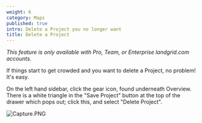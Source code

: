 ```yaml
---
weight: 6
category: Maps
published: true
intro: Delete a Project you no longer want
title: Delete a Project
---
```

_This feature is only available with Pro, Team, or Enterprise landgrid.com accounts._

If things start to get crowded and you want to delete a Project, no problem! It's easy.

On the left hand sidebar, click the gear icon, found underneath Overview. There is a white triangle in the "Save Project" button at the top of the drawer which pops out; click this, and select "Delete Project".

![Capture.PNG]({{site.baseurl}}/img/Capture.PNG)

